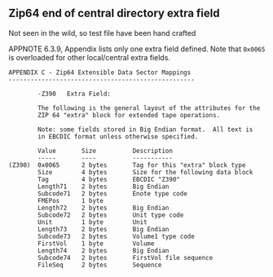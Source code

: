 ## Zip64 end of central directory extra field


Not seen in the wild, so test file have been hand crafted

APPNOTE 6.3.9, Appendix lists only one extra field defined.
Note that `0x0065` is overloaded for other local/central extra fields.

    APPENDIX C - Zip64 Extensible Data Sector Mappings
    ---------------------------------------------------

            -Z390   Extra Field:

            The following is the general layout of the attributes for the
            ZIP 64 "extra" block for extended tape operations.

            Note: some fields stored in Big Endian format.  All text is
            in EBCDIC format unless otherwise specified.

            Value       Size          Description
            -----       ----          -----------
    (Z390)  0x0065      2 bytes       Tag for this "extra" block type
            Size        4 bytes       Size for the following data block
            Tag         4 bytes       EBCDIC "Z390"
            Length71    2 bytes       Big Endian
            Subcode71   2 bytes       Enote type code
            FMEPos      1 byte
            Length72    2 bytes       Big Endian
            Subcode72   2 bytes       Unit type code
            Unit        1 byte        Unit
            Length73    2 bytes       Big Endian
            Subcode73   2 bytes       Volume1 type code
            FirstVol    1 byte        Volume
            Length74    2 bytes       Big Endian
            Subcode74   2 bytes       FirstVol file sequence
            FileSeq     2 bytes       Sequence
